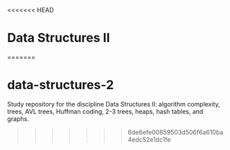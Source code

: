 <<<<<<< HEAD
# Data Structures II
=======
# data-structures-2
Study repository for the discipline Data Structures II: algorithm complexity, trees, AVL trees, Huffman coding, 2-3 trees, heaps, hash tables, and graphs.
>>>>>>> 6de6efe00859503d506f6a610ba4edc52e1dc1fe
